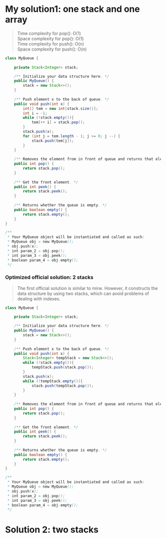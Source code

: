 # My solution1: one stack and one array
> Time complexity for pop(): O(1)<br>Space complexity for pop(): O(1)<br> Time complexity for push(): O(n)<br> Space complexity for push(): O(n)
```Java
class MyQueue {
    
    private Stack<Integer> stack;

    /** Initialize your data structure here. */
    public MyQueue() {
        stack = new Stack<>();
    }
    
    /** Push element x to the back of queue. */
    public void push(int x) {
        int[] tem = new int[stack.size()];
        int i = -1;
        while (!stack.empty()){
            tem[++ i] = stack.pop();
        }
        stack.push(x);
        for (int j = tem.length - 1; j >= 0; j --) {
            stack.push(tem[j]);
        }
    }
    
    /** Removes the element from in front of queue and returns that element. */
    public int pop() {
        return stack.pop();
    }
    
    /** Get the front element. */
    public int peek() {
        return stack.peek();
    }
    
    /** Returns whether the queue is empty. */
    public boolean empty() {
        return stack.empty();
    }
}

/**
 * Your MyQueue object will be instantiated and called as such:
 * MyQueue obj = new MyQueue();
 * obj.push(x);
 * int param_2 = obj.pop();
 * int param_3 = obj.peek();
 * boolean param_4 = obj.empty();
 */
```
### Optimized official solution: 2 stacks
> The first official solution is similar to mine. However, it constructs the data structure by using two stacks, which can avoid problems of dealing with indexes.
```Java
class MyQueue {
    
    private Stack<Integer> stack;

    /** Initialize your data structure here. */
    public MyQueue() {
        stack = new Stack<>();
    }
    
    /** Push element x to the back of queue. */
    public void push(int x) {
        Stack<Integer> tempStack = new Stack<>();
        while (!stack.empty()){
            tempStack.push(stack.pop());
        }
        stack.push(x);
        while (!tempStack.empty()){
            stack.push(tempStack.pop());
        }
    }
    
    /** Removes the element from in front of queue and returns that element. */
    public int pop() {
        return stack.pop();
    }
    
    /** Get the front element. */
    public int peek() {
        return stack.peek();
    }
    
    /** Returns whether the queue is empty. */
    public boolean empty() {
        return stack.empty();
    }
}

/**
 * Your MyQueue object will be instantiated and called as such:
 * MyQueue obj = new MyQueue();
 * obj.push(x);
 * int param_2 = obj.pop();
 * int param_3 = obj.peek();
 * boolean param_4 = obj.empty();
 */
```
# Solution 2: two stacks
